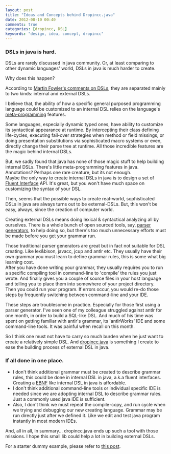 ```yaml
---
layout: post
title: "Ideas and Concepts behind Dropincc.java"
date: 2012-08-10 00:40
comments: true
categories: [dropincc, DSL]
keywords: "design, idea, concept, dropincc"
---
```

### DSLs in java is hard.

DSLs are rarely discussed in java community. Or, at least comparing to other dynamic languages' world, DSLs in java is much harder to create.  

Why does this happen?  

According to [Martin Fowler's comments on DSLs](http://martinfowler.com/bliki/DomainSpecificLanguage.html), they are separated mainly to two kinds: internal and external DSLs.  

I believe that, the ability of how a specific general purposed programming language could be customized to an internal DSL relies on the language's [meta-programming](http://en.wikipedia.org/wiki/Metaprogramming) features.  

Some languages, especially dynamic typed ones, have ability to customize its syntactical appearance at runtime. By intercepting their class defining life-cycles, executing fail-over strategies when method or field missings, or doing presentation substitutions via sophisticated macro systems or even, directly change their parse tree at runtime. All those incredible features are the magic behind internal DSLs.  

But, we sadly found that java has none of those magic stuff to help building internal DSLs. There's little meta-programming features in java. Annotations? Perhaps one rare creature, but its not enough.  
Maybe the only way to create internal DSLs in java is to design a set of [Fluent Interface](http://www.martinfowler.com/bliki/FluentInterface.html) API. It's great, but you won't have much space on customizing the syntax of your DSL.  

Then, seems that the possible ways to create real-world, sophisticated DSLs in java are always turns out to be external-DSLs. But, this won't be easy, always, since the creation of computer world.  
<!-- more -->
Creating external DSLs means doing lexical & syntactical analyzing all by ourselves. There is a whole bunch of open sourced tools, say, [parser generators](http://en.wikipedia.org/wiki/Compiler-compiler), to help doing so, but there's too much unnecessary efforts must be made before you get your grammar run.  

Those traditional parser generators are great but in fact not suitable for DSL creating. Like lex&bison, javacc, jcup and antlr etc. They usually have their own grammar you must learn to define grammar rules, this is some what big learning cost.  
After you have done writing your grammar, they usually requires you to run a specific compiling tool in command-line to 'compile' the rules you just wrote. And finally gives you a couple of source files in your host language and telling you to place them into somewhere of your project directory. Then you could run your program. If errors occur, you would re-do those steps by frequently switching between command-line and your IDE.  

These steps are troublesome in practice. Especially for those first using a parser generator. I've seen one of my colleague struggled against antlr for one month, in order to build a SQL-like DSL. And much of his time was spent on getting familiar with antlr's grammar, its 'antlrWorks' IDE and some command-line tools. It was painful when recall on this month.  

So I think one must not have to carry so much burden when he just want to create a relatively simple DSL. And [dropincc.java](https://github.com/pfmiles/dropincc.java) is something I create to ease the building process of external DSL in java.  

### If all done in one place.
* I don't think additional grammar must be created to describe grammar rules, this could be done in internal DSL in java, a.k.a fluent interfaces. Creating a [EBNF](http://en.wikipedia.org/wiki/Extended_Backus%E2%80%93Naur_Form) like internal DSL in java is affordable.
* I don't think additional command-line tools or individual specific IDE is needed since we are adopting internal DSL to describe grammar rules. Just a commonly used java IDE is sufficient.
* Also, I don't think we must repeat the compile-copy, and run cycle when we trying and debugging our new creating language. Grammar may be run directly just after we defined it. Like we edit and test java program instantly in most modern IDEs.

And, all in all, in summary... dropincc.java ends up such a tool with those missions. I hope this small lib could help a lot in building external DSLs.  

For a starter dummy example, please refer to [this post](/blog/dropincc-dot-java-the-ultimate-tool-to-create-dsls-in-java/).
